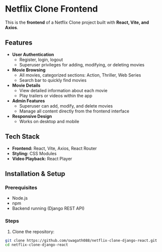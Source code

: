 # Netflix Clone Frontend

This is the **frontend** of a Netflix Clone project built with **React, Vite, and Axios**.

## Features

- **User Authentication**
  - Register, login, logout
  - Superuser privileges for adding, modifying, or deleting movies
- **Movie Browsing**
  - All movies, categorized sections: Action, Thriller, Web Series
  - Search bar to quickly find movies
- **Movie Details**
  - View detailed information about each movie
  - Play trailers or videos within the app
- **Admin Features**
  - Superuser can add, modify, and delete movies
  - Manage all content directly from the frontend interface
- **Responsive Design**
  - Works on desktop and mobile

## Tech Stack

- **Frontend:** React, Vite, Axios, React Router
- **Styling:** CSS Modules
- **Video Playback:** React Player

## Installation & Setup

### Prerequisites
- Node.js
- npm
- Backend running (Django REST API)

### Steps

1. Clone the repository:

```bash
git clone https://github.com/swagath088/netflix-clone-django-react.git
cd netflix-clone-django-react

